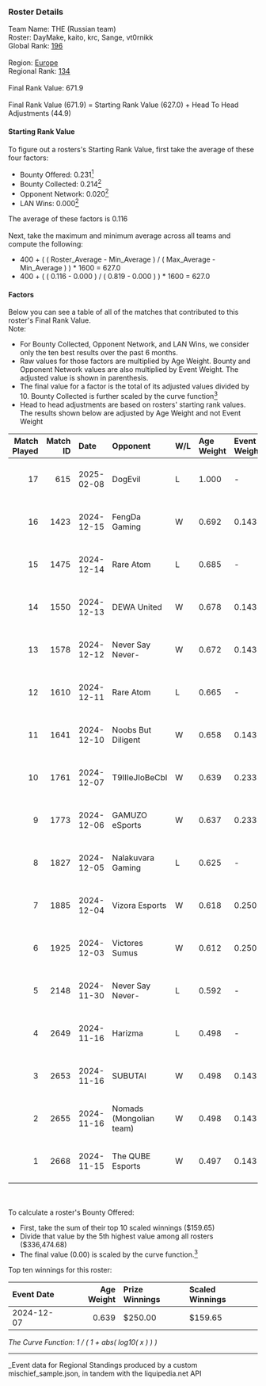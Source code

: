 ### Roster Details<br />
Team Name: THE (Russian team)<br />
Roster: DayMake, kaito, krc, Sange, vt0rnikk<br />
Global Rank: [196](../../standings_global_2025_03_01.md)<br />
<br />
Region: [Europe]( ../../standings_europe_2025_03_01.md)<br />
Regional Rank: [134]( ../../standings_europe_2025_03_01.md)<br />
<br />
Final Rank Value:  671.9<br />
<br />
Final Rank Value (671.9) = Starting Rank Value (627.0) + Head To Head Adjustments (44.9)<br />

#### Starting Rank Value<br />
To figure out a rosters's Starting Rank Value, first take the average of these four factors:<br />
- Bounty Offered: 0.231[<sup>1</sup>](#table2)
- Bounty Collected: 0.214[<sup>2</sup>](#table1)
- Opponent Network: 0.020[<sup>2</sup>](#table1)
- LAN Wins: 0.000[<sup>2</sup>](#table1)

The average of these factors is 0.116<br />
<br />
Next, take the maximum and minimum average across all teams and compute the following:<br />
- 400 + ( ( Roster_Average - Min_Average ) / ( Max_Average - Min_Average ) ) * 1600 = 627.0
- 400 + ( ( 0.116 - 0.000 ) / ( 0.819 - 0.000 ) ) * 1600 = 627.0


#### Factors<br />
Below you can see a table of all of the matches that contributed to this roster's Final Rank Value.<br />
Note:<br />

- For Bounty Collected, Opponent Network, and LAN Wins, we consider only the ten best results over the past 6 months.
- Raw values for those factors are multiplied by Age Weight. Bounty and Opponent Network values are also multiplied by Event Weight. The adjusted value is shown in parenthesis.
- The final value for a factor is the total of its adjusted values divided by 10. Bounty Collected is further scaled by the curve function[<sup>3</sup>](#curveFunction)
- Head to head adjustments are based on rosters' starting rank values. The results shown below are adjusted by Age Weight and not Event Weight
<span id="table1"></span><br />


| Match Played | Match ID | Date       | Opponent                | W/L | Age Weight | Event Weight | Bounty Collected | Opponent Network | LAN Wins  | H2H Adj. | Roster                               |
| -: | -: | :- | :- | :- | :- | :- | :- | :- | :- | -: | :- |
|           17 |      615 | 2025-02-08 | DogEvil                 | L   | 1.000      | -            | -                | -                | -         |    -8.77 | DayMake, kaito, krc, Sange, vt0rnikk |
|           16 |     1423 | 2024-12-15 | FengDa Gaming           | W   | 0.692      | 0.143        | 0.008 (0.001)    | 0.636 (0.063)    | 0 (0.000) |    11.57 | d0RREN, kaito, krc, Sange, vt0rnikk  |
|           15 |     1475 | 2024-12-14 | Rare Atom               | L   | 0.685      | -            | -                | -                | -         |    -3.24 | d0RREN, kaito, krc, Sange, vt0rnikk  |
|           14 |     1550 | 2024-12-13 | DEWA United             | W   | 0.678      | 0.143        | 0.000 (0.000)    | 0.192 (0.019)    | 0 (0.000) |     8.79 | d0RREN, kaito, krc, Sange, vt0rnikk  |
|           13 |     1578 | 2024-12-12 | Never Say Never-        | W   | 0.672      | 0.143        | 0.002 (0.000)    | 0.140 (0.013)    | 0 (0.000) |     9.47 | d0RREN, kaito, krc, Sange, vt0rnikk  |
|           12 |     1610 | 2024-12-11 | Rare Atom               | L   | 0.665      | -            | -                | -                | -         |    -3.02 | d0RREN, kaito, krc, Sange, vt0rnikk  |
|           11 |     1641 | 2024-12-10 | Noobs But Diligent      | W   | 0.658      | 0.143        | 0.000 (0.000)    | 0.014 (0.001)    | 0 (0.000) |     6.47 | d0RREN, kaito, krc, Sange, vt0rnikk  |
|           10 |     1761 | 2024-12-07 | T9IIIeJIoBeCbI          | W   | 0.639      | 0.233        | 0.000 (0.000)    | 0.071 (0.011)    | 0 (0.000) |     8.64 | d0RREN, kaito, krc, Sange, vt0rnikk  |
|            9 |     1773 | 2024-12-06 | GAMUZO eSports          | W   | 0.637      | 0.233        | 0.000 (0.000)    | -                | 0 (0.000) |     6.30 | d0RREN, kaito, krc, Sange, vt0rnikk  |
|            8 |     1827 | 2024-12-05 | Nalakuvara Gaming       | L   | 0.625      | -            | -                | -                | -         |   -11.32 | d0RREN, kaito, krc, Sange, vt0rnikk  |
|            7 |     1885 | 2024-12-04 | Vizora Esports          | W   | 0.618      | 0.250        | 0.000 (0.000)    | 0.090 (0.014)    | 0 (0.000) |     5.61 | d0RREN, kaito, krc, Sange, vt0rnikk  |
|            6 |     1925 | 2024-12-03 | Victores Sumus          | W   | 0.612      | 0.250        | 0.006 (0.001)    | 0.189 (0.029)    | 0 (0.000) |    11.93 | d0RREN, kaito, krc, Sange, vt0rnikk  |
|            5 |     2148 | 2024-11-30 | Never Say Never-        | L   | 0.592      | -            | -                | -                | -         |    -9.94 | d0RREN, kaito, krc, Sange, vt0rnikk  |
|            4 |     2649 | 2024-11-16 | Harizma                 | L   | 0.498      | -            | -                | -                | -         |    -4.35 | d0RREN, kaito, krc, Sange, vt0rnikk  |
|            3 |     2653 | 2024-11-16 | SUBUTAI                 | W   | 0.498      | 0.143        | 0.001 (0.000)    | 0.061 (0.004)    | 0 (0.000) |     5.31 | d0RREN, kaito, krc, Sange, vt0rnikk  |
|            2 |     2655 | 2024-11-16 | Nomads (Mongolian team) | W   | 0.498      | 0.143        | 0.000 (0.000)    | 0.430 (0.031)    | 0 (0.000) |     5.43 | d0RREN, kaito, krc, Sange, vt0rnikk  |
|            1 |     2668 | 2024-11-15 | The QUBE Esports        | W   | 0.497      | 0.143        | -                | 0.178 (0.013)    | -         |     5.97 | d0RREN, kaito, krc, Sange, vt0rnikk  |

<br />
<span id="table2"></span><br />
To calculate a roster's Bounty Offered:<br />

- First, take the sum of their top 10 scaled winnings ($159.65)
- Divide that value by the 5th highest value among all rosters ($336,474.68)
- The final value (0.00) is scaled by the curve function.[<sup>3</sup>](#curveFunction)

Top ten winnings for this roster:<br />

| Event Date | Age Weight | Prize Winnings | Scaled Winnings |
| :- | -: | :- | :- |
| 2024-12-07 |      0.639 | $250.00        | $159.65         |


<span id="curveFunction"></span>_The Curve Function: 1 / ( 1 + abs( log10( x ) ) )_<br />

---
_Event data for Regional Standings produced by a custom mischief_sample.json, in tandem with the liquipedia.net API<br />
